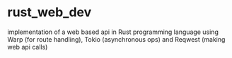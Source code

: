 # rust_web_dev
implementation of a web based api in Rust programming language using Warp (for route handling), Tokio (asynchronous ops) and Reqwest (making web api calls)
